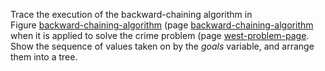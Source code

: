 

Trace the execution of the backward-chaining
algorithm in Figure <a href="#">backward-chaining-algorithm</a>
(page <a href="#">backward-chaining-algorithm</a> when it is applied to solve the crime problem
(page <A href="#">west-problem-page</a>. Show the sequence of values taken on by the
${goals}$ variable, and arrange them into a tree.
